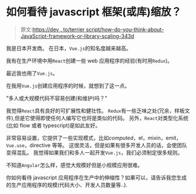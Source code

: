 # 如何看待 javascript 框架(或库)缩放？

> 原文:[https://dev . to/terrier script/how-do-you-think-about-JavaScript-framework-or-library-scaling-343d](https://dev.to/terrierscript/how-do-you-think-about-javascript-framework-or-library-scaling-343d)

我是日本开发商。
在日本，`Vue.js`的知名度越来越高。

我有在生产环境中用`React`创建一些 web 应用程序的经验(有时用`Redux`)。

最近我也用了`Vue.js`。

在我用`Vue.js`创建应用程序的时候，就想到了这一点。

"多人或大规模代码不容易创建(和维护)吗？"

我觉得`React`具有良好的可扩展性和健壮性。
`Redux`有一些乏味之处(冗余，样板文件),但是它使得即使任何人编写它也将是类似的代码。
另外，`React`对类型化系统(比如 flow 或者 typescript)是如此友好。

非常容易设置，它提供了一些实现模式，比如$computed，$el，mixin，emit，`Vue.use`，directive 等等。
这很灵活，但是如果有很多开发人员的话，会使团队变得混乱。
我觉得如果我们和多人一起开发`Vue.js`，我们必须制定很多规则。

不知道`Angular`怎么样，感觉大规模好但是小规模应用很难。

你如何看待 javascript 应用程序在生产中的伸缩性？如果可以，请告诉我您生成的生产应用程序的规模(代码大小、开发人员数量等..).